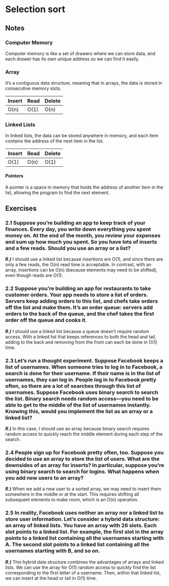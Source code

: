 # Selection sort

## Notes

### Computer Memory
Computer memory is like a set of drawers where we can store data, and each drawer has its own unique address so we can find it easily.

### Array
It’s a contiguous data structure, meaning that in arrays, the data is stored in consecutive memory slots.

| Insert | Read | Delete |
| -------- | -------- | -------- | 
| O(n) | O(1) | O(n) |

### Linked Lists
In linked lists, the data can be stored anywhere in memory, and each item contains the address of the next item in the list.

| Insert | Read | Delete |
| ----- | -------- | -------- | 
| O(1) | O(n) | O(1)|

#### Pointers
A pointer is a space in memory that holds the address of another item in the list, allowing the program to find the next element.

## Exercises

### 2.1 Suppose you’re building an app to keep track of your finances. Every day, you write down everything you spent money on. At the end of the month, you review your expenses and sum up how much you spent. So you have lots of inserts and a few reads. Should you use an array or a list?

***R.)*** I should use a linked list because insertions are O(1), and since there are only a few reads, the O(n) read time is acceptable. In contrast, with an array, insertions can be O(n) (because elements may need to be shifted), even though reads are O(1). 

### 2.2 Suppose you’re building an app for restaurants to take customer orders. Your app needs to store a list of orders. Servers keep adding orders to this list, and chefs take orders off the list and make them. It’s an order queue: servers add orders to the back of the queue, and the chef takes the first order off the queue and cooks it.

***R.)*** I should use a linked list because a queue doesn’t require random access. With a linked list that keeps references to both the head and tail, adding to the back and removing from the front can each be done in O(1) time.

### 2.3 Let’s run a thought experiment. Suppose Facebook keeps a list of usernames. When someone tries to log in to Facebook, a search is done for their username. If their name is in the list of usernames, they can log in. People log in to Facebook pretty often, so there are a lot of searches through this list of usernames. Suppose Facebook uses binary search to search the list. Binary search needs random access—you need to be able to get to the middle of the list of usernames instantly. Knowing this, would you implement the list as an array or a linked list?

***R.)*** In this case, I should use an array because binary search requires random access to quickly reach the middle element during each step of the search.

### 2.4 People sign up for Facebook pretty often, too. Suppose you decided to use an array to store the list of users. What are the downsides of an array for inserts? In particular, suppose you’re using binary search to search for logins. What happens when you add new users to an array?

***R.)*** When we add a new user to a sorted array, we may need to insert them somewhere in the middle or at the start. This requires shifting all subsequent elements to make room, which is an O(n) operation.

### 2.5 In reality, Facebook uses neither an array nor a linked list to store user information. Let’s consider a hybrid data structure: an array of linked lists. You have an array with 26 slots. Each slot points to a linked list. For example, the first slot in the array points to a linked list containing all the usernames starting with A. The second slot points to a linked list containing all the usernames starting with B, and so on.

***R.)*** This hybrid data structure combines the advantages of arrays and linked lists. We can use the array for O(1) random access to quickly find the list corresponding to the first letter of a username. Then, within that linked list, we can insert at the head or tail in O(1) time.
